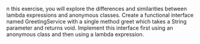 n this exercise, you will explore the differences and similarities between lambda expressions and anonymous classes. Create a functional interface named GreetingService with a single method greet which takes a String parameter and returns void. Implement this interface first using an anonymous class and then using a lambda expression.